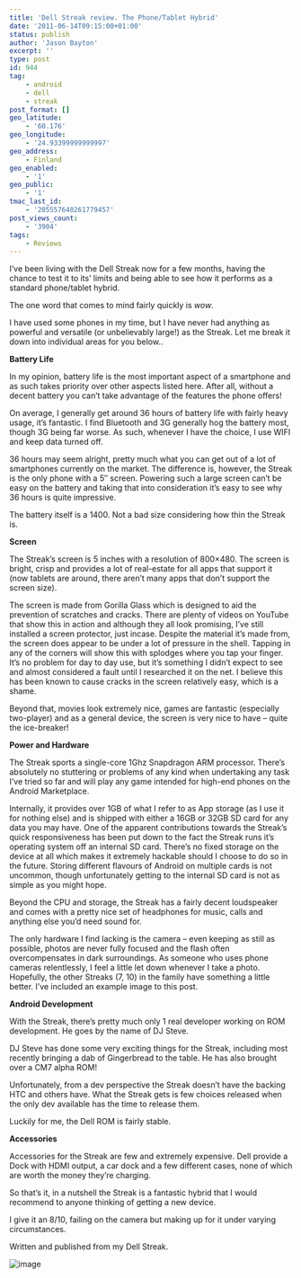 ```yaml
---
title: 'Dell Streak review. The Phone/Tablet Hybrid'
date: '2011-06-14T09:15:00+01:00'
status: publish
author: 'Jason Bayton'
excerpt: ''
type: post
id: 944
tag:
    - android
    - dell
    - streak
post_format: []
geo_latitude:
    - '60.176'
geo_longitude:
    - '24.93399999999997'
geo_address:
    - Finland
geo_enabled:
    - '1'
geo_public:
    - '1'
tmac_last_id:
    - '205557648261779457'
post_views_count:
    - '3904'
tags:
    - Reviews
---
```

I’ve been living with the Dell Streak now for a few months, having the chance to test it to its’ limits and being able to see how it performs as a standard phone/tablet hybrid.

The one word that comes to mind fairly quickly is *wow*.

I have used some phones in my time, but I have never had anything as powerful and versatile (or unbelievably large!) as the Streak. Let me break it down into individual areas for you below..

**Battery Life**

In my opinion, battery life is the most important aspect of a smartphone and as such takes priority over other aspects listed here. After all, without a decent battery you can’t take advantage of the features the phone offers!

On average, I generally get around 36 hours of battery life with fairly heavy usage, it’s fantastic. I find Bluetooth and 3G generally hog the battery most, though 3G being far worse. As such, whenever I have the choice, I use WIFI and keep data turned off.

36 hours may seem alright, pretty much what you can get out of a lot of smartphones currently on the market. The difference is, however, the Streak is the only phone with a 5″ screen. Powering such a large screen can’t be easy on the battery and taking that into consideration it’s easy to see why 36 hours is quite impressive.

The battery itself is a 1400. Not a bad size considering how thin the Streak is.

**Screen**

The Streak’s screen is 5 inches with a resolution of 800×480. The screen is bright, crisp and provides a lot of real-estate for all apps that support it (now tablets are around, there aren’t many apps that don’t support the screen size).

The screen is made from Gorilla Glass which is designed to aid the prevention of scratches and cracks. There are plenty of videos on YouTube that show this in action and although they all look promising, I’ve still installed a screen protector, just incase. Despite the material it’s made from, the screen does appear to be under a lot of pressure in the shell. Tapping in any of the corners will show this with splodges where you tap your finger. It’s no problem for day to day use, but it’s something I didn’t expect to see and almost considered a fault until I researched it on the net. I believe this has been known to cause cracks in the screen relatively easy, which is a shame.

Beyond that, movies look extremely nice, games are fantastic (especially two-player) and as a general device, the screen is very nice to have – quite the ice-breaker!

**Power and Hardware**

The Streak sports a single-core 1Ghz Snapdragon ARM processor. There’s absolutely no stuttering or problems of any kind when undertaking any task I’ve tried so far and will play any game intended for high-end phones on the Android Marketplace.

Internally, it provides over 1GB of what I refer to as App storage (as I use it for nothing else) and is shipped with either a 16GB or 32GB SD card for any data you may have. One of the apparent contributions towards the Streak’s quick responsiveness has been put down to the fact the Streak runs it’s operating system off an internal SD card. There’s no fixed storage on the device at all which makes it extremely hackable should I choose to do so in the future. Storing different flavours of Android on multiple cards is not uncommon, though unfortunately getting to the internal SD card is not as simple as you might hope.

Beyond the CPU and storage, the Streak has a fairly decent loudspeaker and comes with a pretty nice set of headphones for music, calls and anything else you’d need sound for.

The only hardware I find lacking is the camera – even keeping as still as possible, photos are never fully focused and the flash often overcompensates in dark surroundings. As someone who uses phone cameras relentlessly, I feel a little let down whenever I take a photo. Hopefully, the other Streaks (7, 10) in the family have something a little better. I’ve included an example image to this post.

**Android Development**

With the Streak, there’s pretty much only 1 real developer working on ROM development. He goes by the name of DJ Steve.

DJ Steve has done some very exciting things for the Streak, including most recently bringing a dab of Gingerbread to the table. He has also brought over a CM7 alpha ROM!

Unfortunately, from a dev perspective the Streak doesn’t have the backing HTC and others have. What the Streak gets is few choices released when the only dev available has the time to release them.

Luckily for me, the Dell ROM is fairly stable.

**Accessories**

Accessories for the Streak are few and extremely expensive. Dell provide a Dock with HDMI output, a car dock and a few different cases, none of which are worth the money they’re charging.

So that’s it, in a nutshell the Streak is a fantastic hybrid that I would recommend to anyone thinking of getting a new device.

I give it an 8/10, failing on the camera but making up for it under varying circumstances.

Written and published from my Dell Streak.

![image](https://r2_worker.bayton.workers.dev/uploads/2011/06/wpid-IMG_20110613_144251.jpg)
